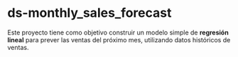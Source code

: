 # ds-monthly_sales_forecast
Este proyecto tiene como objetivo construir un modelo simple de **regresión lineal** para prever las ventas del próximo mes, utilizando datos históricos de ventas.  
